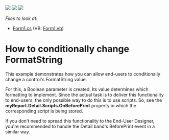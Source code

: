 <!-- default badges list -->
![](https://img.shields.io/endpoint?url=https://codecentral.devexpress.com/api/v1/VersionRange/128599013/12.2.4%2B)
[![](https://img.shields.io/badge/Open_in_DevExpress_Support_Center-FF7200?style=flat-square&logo=DevExpress&logoColor=white)](https://supportcenter.devexpress.com/ticket/details/E1182)
[![](https://img.shields.io/badge/📖_How_to_use_DevExpress_Examples-e9f6fc?style=flat-square)](https://docs.devexpress.com/GeneralInformation/403183)
<!-- default badges end -->
<!-- default file list -->
*Files to look at*:

* [Form1.cs](./CS/Form1.cs) (VB: [Form1.vb](./VB/Form1.vb))
<!-- default file list end -->
# How to conditionally change FormatString


<p>This example demonstrates how you can allow end-users to conditionally change a control's FormatString value.</p><p>For this, a Boolean parameter is created. Its value determines which formatting to implement. Since the actual task is to deliver this functionality to end-users, the only possible way to do this is to use scripts. So, see the <strong>myReport.Detail.Scripts.OnBeforePrint</strong> property in which the corresponding script is being stored.</p><p>If you don't need to spread this functionality to the End-User Designer, you're recommended to handle the Detail band's BeforePrint event in a similar way.</p>

<br/>


